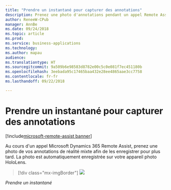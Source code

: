 ```yaml
---
title: "Prendre un instantané pour capturer des annotations"
description: Prenez une photo d'annotations pendant un appel Remote Assist.
author: ReneeW-CPub
manager: AnnBe
ms.date: 09/24/2018
ms.topic: article
ms.prod: 
ms.service: business-applications
ms.technology: 
ms.author: mapau
audience: 
ms.translationtype: HT
ms.sourcegitcommit: 9a509b6e98583d8782e00c5c0e081f7ec451180b
ms.openlocfilehash: 3eebada95c17465baa432e28ee4865aae3cc7758
ms.contentlocale: fr-fr
ms.lasthandoff: 09/22/2018

---
```


# <a name="take-a-snapshot-to-capture-annotations"></a>Prendre un instantané pour capturer des annotations

[!include[microsoft-remote-assist banner](../includes/microsoft-remote-assist.md)]

Au cours d'un appel Microsoft Dynamics 365 Remote Assist, prenez une photo de vos annotations de réalité mixte afin de les enregistrer pour plus tard. La photo est automatiquement enregistrée sur votre appareil photo HoloLens.

> [!div class="mx-imgBorder"]
> ![](media/3c36ac58613973bcdc9ec5dd3a162723.jpg)

*Prendre un instantané*

<!-- link to user guide 
[Learn more about taking a snapshot in Remote Assist.]()
-->

